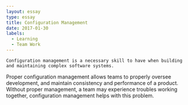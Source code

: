 ```yaml
---
layout: essay
type: essay
title: Configuration Management
date: 2017-01-30
labels:
  - Learning
  - Team Work
---
```


	Configuration management is a necessary skill to have when building and maintaining complex software systems.
Proper configuration management allows teams to properly oversee development, and maintain consistency and performance 
of a product. Without proper management, a team may experience troubles working together, configuration management 
helps with this problem.